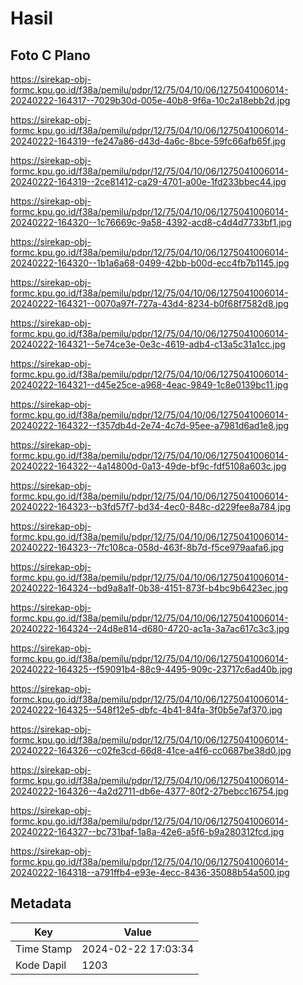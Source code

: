 # Hasil

## Foto C Plano

https://sirekap-obj-formc.kpu.go.id/f38a/pemilu/pdpr/12/75/04/10/06/1275041006014-20240222-164317--7029b30d-005e-40b8-9f6a-10c2a18ebb2d.jpg

https://sirekap-obj-formc.kpu.go.id/f38a/pemilu/pdpr/12/75/04/10/06/1275041006014-20240222-164319--fe247a86-d43d-4a6c-8bce-59fc66afb65f.jpg

https://sirekap-obj-formc.kpu.go.id/f38a/pemilu/pdpr/12/75/04/10/06/1275041006014-20240222-164319--2ce81412-ca29-4701-a00e-1fd233bbec44.jpg

https://sirekap-obj-formc.kpu.go.id/f38a/pemilu/pdpr/12/75/04/10/06/1275041006014-20240222-164320--1c76669c-9a58-4392-acd8-c4d4d7733bf1.jpg

https://sirekap-obj-formc.kpu.go.id/f38a/pemilu/pdpr/12/75/04/10/06/1275041006014-20240222-164320--1b1a6a68-0499-42bb-b00d-ecc4fb7b1145.jpg

https://sirekap-obj-formc.kpu.go.id/f38a/pemilu/pdpr/12/75/04/10/06/1275041006014-20240222-164321--0070a97f-727a-43d4-8234-b0f68f7582d8.jpg

https://sirekap-obj-formc.kpu.go.id/f38a/pemilu/pdpr/12/75/04/10/06/1275041006014-20240222-164321--5e74ce3e-0e3c-4619-adb4-c13a5c31a1cc.jpg

https://sirekap-obj-formc.kpu.go.id/f38a/pemilu/pdpr/12/75/04/10/06/1275041006014-20240222-164321--d45e25ce-a968-4eac-9849-1c8e0139bc11.jpg

https://sirekap-obj-formc.kpu.go.id/f38a/pemilu/pdpr/12/75/04/10/06/1275041006014-20240222-164322--f357db4d-2e74-4c7d-95ee-a7981d6ad1e8.jpg

https://sirekap-obj-formc.kpu.go.id/f38a/pemilu/pdpr/12/75/04/10/06/1275041006014-20240222-164322--4a14800d-0a13-49de-bf9c-fdf5108a603c.jpg

https://sirekap-obj-formc.kpu.go.id/f38a/pemilu/pdpr/12/75/04/10/06/1275041006014-20240222-164323--b3fd57f7-bd34-4ec0-848c-d229fee8a784.jpg

https://sirekap-obj-formc.kpu.go.id/f38a/pemilu/pdpr/12/75/04/10/06/1275041006014-20240222-164323--7fc108ca-058d-463f-8b7d-f5ce979aafa6.jpg

https://sirekap-obj-formc.kpu.go.id/f38a/pemilu/pdpr/12/75/04/10/06/1275041006014-20240222-164324--bd9a8a1f-0b38-4151-873f-b4bc9b6423ec.jpg

https://sirekap-obj-formc.kpu.go.id/f38a/pemilu/pdpr/12/75/04/10/06/1275041006014-20240222-164324--24d8e814-d680-4720-ac1a-3a7ac617c3c3.jpg

https://sirekap-obj-formc.kpu.go.id/f38a/pemilu/pdpr/12/75/04/10/06/1275041006014-20240222-164325--f59091b4-88c9-4495-909c-23717c6ad40b.jpg

https://sirekap-obj-formc.kpu.go.id/f38a/pemilu/pdpr/12/75/04/10/06/1275041006014-20240222-164325--548f12e5-dbfc-4b41-84fa-3f0b5e7af370.jpg

https://sirekap-obj-formc.kpu.go.id/f38a/pemilu/pdpr/12/75/04/10/06/1275041006014-20240222-164326--c02fe3cd-66d8-41ce-a4f6-cc0687be38d0.jpg

https://sirekap-obj-formc.kpu.go.id/f38a/pemilu/pdpr/12/75/04/10/06/1275041006014-20240222-164326--4a2d2711-db6e-4377-80f2-27bebcc16754.jpg

https://sirekap-obj-formc.kpu.go.id/f38a/pemilu/pdpr/12/75/04/10/06/1275041006014-20240222-164327--bc731baf-1a8a-42e6-a5f6-b9a280312fcd.jpg

https://sirekap-obj-formc.kpu.go.id/f38a/pemilu/pdpr/12/75/04/10/06/1275041006014-20240222-164318--a791ffb4-e93e-4ecc-8436-35088b54a500.jpg


## Metadata

| Key        | Value               |
| ---------- | ------------------- |
| Time Stamp | 2024-02-22 17:03:34 |
| Kode Dapil | 1203                |



